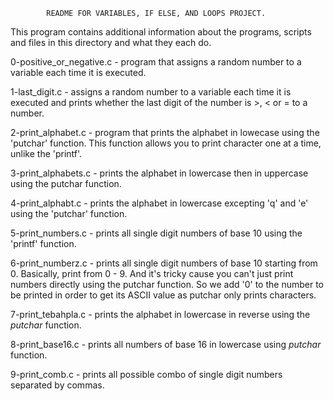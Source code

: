 			README FOR VARIABLES, IF ELSE, AND LOOPS PROJECT.

This program contains additional information about the programs, scripts and files in this directory and what they each do.

0-positive_or_negative.c - program that assigns a random number to a variable each time it is executed.

1-last_digit.c - assigns a random number to a variable each time it is executed and prints whether the last digit of the number is >, < or = to a number.

2-print_alphabet.c - program that prints the alphabet in lowecase using the 'putchar' function. This function allows you to print character one at a time, unlike the 'printf'.

3-print_alphabets.c - prints the alphabet in lowercase then in uppercase using the putchar function. 

4-print_alphabt.c - prints the alphabet in lowercase excepting 'q' and 'e' using the 'putchar' function.

5-print_numbers.c - prints all single digit numbers of base 10 using the 'printf' function.

6-print_numberz.c - prints all single digit numbers of base 10 starting from 0. Basically, print from 0 - 9. And it's tricky cause you can't just print numbers directly using the putchar function. So we add '0' to the number to be printed in order to get its ASCII value as putchar only prints characters.

7-print_tebahpla.c - prints the alphabet in lowercase in reverse using the _putchar_ function.

8-print_base16.c - prints all numbers of base 16 in lowercase using _putchar_ function.

9-print_comb.c - prints all possible combo of single digit numbers separated by commas.


